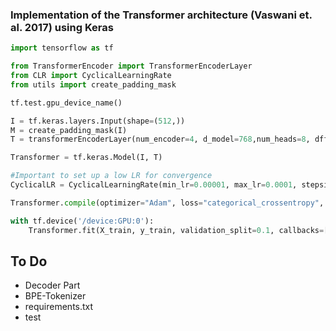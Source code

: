 ### Implementation of the Transformer architecture (Vaswani et. al. 2017) using Keras 

```python
import tensorflow as tf

from TransformerEncoder import TransformerEncoderLayer
from CLR import CyclicalLearningRate
from utils import create_padding_mask

tf.test.gpu_device_name()

I = tf.keras.layers.Input(shape=(512,))
M = create_padding_mask(I)
T = transformerEncoderLayer(num_encoder=4, d_model=768,num_heads=8, dff =1100, input_vocab_size=len(tokenizer.vocab), maximim_position_encoding=512, dropoutRate=0.1, pooling_activation="tanh", pooling_strategy="CLS", num_classes=2)(I, mask=M)

Transformer = tf.keras.Model(I, T)

#Important to set up a low LR for convergence
CyclicalLR = CyclicalLearningRate(min_lr=0.00001, max_lr=0.0001, stepsize=6000, cyclical_type="exp_range")

Transformer.compile(optimizer="Adam", loss="categorical_crossentropy", metrics=['acc'])

with tf.device('/device:GPU:0'):
    Transformer.fit(X_train, y_train, validation_split=0.1, callbacks=[CLR], batch_size=64, epochs=1)
```

## To Do

* Decoder Part
* BPE-Tokenizer
* requirements.txt
* test
